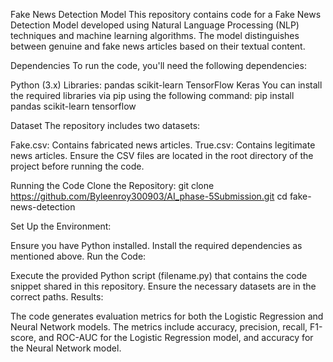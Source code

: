Fake News Detection Model
This repository contains code for a Fake News Detection Model developed using Natural Language Processing (NLP) techniques and machine learning algorithms. The model distinguishes between genuine and fake news articles based on their textual content.

Dependencies
To run the code, you'll need the following dependencies:

Python (3.x)
Libraries:
pandas
scikit-learn
TensorFlow
Keras
You can install the required libraries via pip using the following command:
pip install pandas scikit-learn tensorflow


Dataset
The repository includes two datasets:

Fake.csv: Contains fabricated news articles.
True.csv: Contains legitimate news articles.
Ensure the CSV files are located in the root directory of the project before running the code.

Running the Code
Clone the Repository:
git clone https://github.com/Byleenroy300903/AI_phase-5Submission.git
cd fake-news-detection


Set Up the Environment:

Ensure you have Python installed.
Install the required dependencies as mentioned above.
Run the Code:

Execute the provided Python script (filename.py) that contains the code snippet shared in this repository. Ensure the necessary datasets are in the correct paths.
Results:

The code generates evaluation metrics for both the Logistic Regression and Neural Network models. The metrics include accuracy, precision, recall, F1-score, and ROC-AUC for the Logistic Regression model, and accuracy for the Neural Network model.
